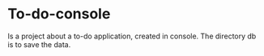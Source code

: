 # To-do-console

Is a project about a to-do application, created in console. The directory db is to save the data.
